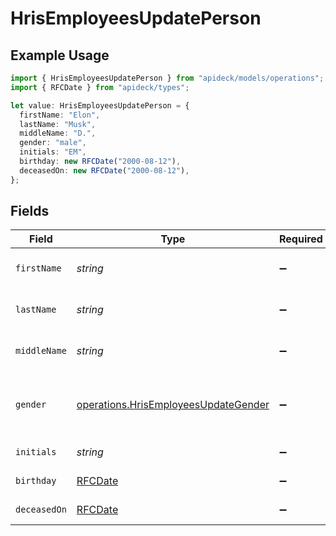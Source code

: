 # HrisEmployeesUpdatePerson

## Example Usage

```typescript
import { HrisEmployeesUpdatePerson } from "apideck/models/operations";
import { RFCDate } from "apideck/types";

let value: HrisEmployeesUpdatePerson = {
  firstName: "Elon",
  lastName: "Musk",
  middleName: "D.",
  gender: "male",
  initials: "EM",
  birthday: new RFCDate("2000-08-12"),
  deceasedOn: new RFCDate("2000-08-12"),
};
```

## Fields

| Field                                                                                        | Type                                                                                         | Required                                                                                     | Description                                                                                  | Example                                                                                      |
| -------------------------------------------------------------------------------------------- | -------------------------------------------------------------------------------------------- | -------------------------------------------------------------------------------------------- | -------------------------------------------------------------------------------------------- | -------------------------------------------------------------------------------------------- |
| `firstName`                                                                                  | *string*                                                                                     | :heavy_minus_sign:                                                                           | The first name of the person.                                                                | Elon                                                                                         |
| `lastName`                                                                                   | *string*                                                                                     | :heavy_minus_sign:                                                                           | The last name of the person.                                                                 | Musk                                                                                         |
| `middleName`                                                                                 | *string*                                                                                     | :heavy_minus_sign:                                                                           | Middle name of the person.                                                                   | D.                                                                                           |
| `gender`                                                                                     | [operations.HrisEmployeesUpdateGender](../../models/operations/hrisemployeesupdategender.md) | :heavy_minus_sign:                                                                           | The gender represents the gender identity of a person.                                       | male                                                                                         |
| `initials`                                                                                   | *string*                                                                                     | :heavy_minus_sign:                                                                           | Initials of the person                                                                       | EM                                                                                           |
| `birthday`                                                                                   | [RFCDate](../../types/rfcdate.md)                                                            | :heavy_minus_sign:                                                                           | Date of birth                                                                                | 2000-08-12                                                                                   |
| `deceasedOn`                                                                                 | [RFCDate](../../types/rfcdate.md)                                                            | :heavy_minus_sign:                                                                           | Date of death                                                                                | 2000-08-12                                                                                   |